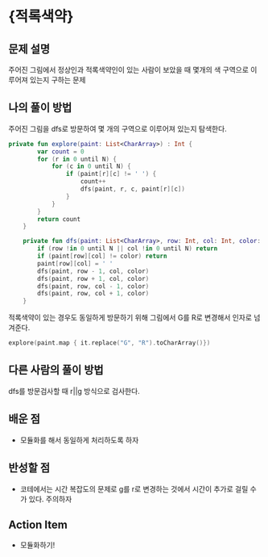 # {적록색약}

## 문제 설명
주어진 그림에서 정상인과 적록색약인이 있는 사람이 보았을 때 몇개의 색 구역으로 이루어져 있는지 구하는 문제


## 나의 풀이 방법
주어진 그림을 dfs로 방문하여 몇 개의 구역으로 이루어져 있는지 탐색한다.

```kotlin
private fun explore(paint: List<CharArray>) : Int {
        var count = 0
        for (r in 0 until N) {
            for (c in 0 until N) {
                if (paint[r][c] != ' ') {
                    count++
                    dfs(paint, r, c, paint[r][c])
                }
            }
        }
        return count
    }

    private fun dfs(paint: List<CharArray>, row: Int, col: Int, color: Char) {
        if (row !in 0 until N || col !in 0 until N) return
        if (paint[row][col] != color) return
        paint[row][col] = ' '
        dfs(paint, row - 1, col, color)
        dfs(paint, row + 1, col, color)
        dfs(paint, row, col - 1, color)
        dfs(paint, row, col + 1, color)
    }
```
적록색약이 있는 경우도 동일하게 방문하기 위해 그림에서 G를 R로 변경해서 인자로 넘겨준다.
```kotlin
explore(paint.map { it.replace("G", "R").toCharArray()})
```

## 다른 사람의 풀이 방법
dfs를 방문검사할 때 r||g 방식으로 검사한다.

## 배운 점
- 모듈화를 해서 동일하게 처리하도록 하자

## 반성할 점
- 코테에서는 시간 복잡도의 문제로 g를 r로 변경하는 것에서 시간이 추가로 걸릴 수 가 있다. 주의하자

## Action Item
- 모듈화하기!